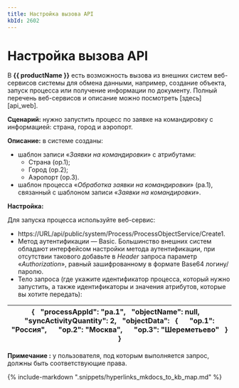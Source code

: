 ```yaml
---
title: Настройка вызова API
kbId: 2602
---
```


# Настройка вызова API

В **{{ productName }}** есть возможность вызова из внешних систем веб-сервисов системы для обмена данными, например, создание объекта, запуск процесса или получение информации по документу. Полный перечень веб-сервисов и описание можно посмотреть [здесь][api_web].

**Сценарий:** нужно запустить процесс по заявке на командировку с информацией: страна, город и аэропорт.

**Описание:** в системе созданы:

- шаблон записи «*Заявки на командировки*» с атрибутами:
    - Страна (op.1);
    - Город (op.2);
    - Аэропорт (op.3).
- шаблон процесса «*Обработка заявки на командировки*» (pa.1), связанный с шаблоном записи «*Заявки на командировки*».

**Настройка:**

Для запуска процесса используйте веб-сервис:

- https://URL/api/public/system/Process/ProcessObjectService/Create1.
- Метод аутентификации — Basic. Большинство внешних систем обладают интерфейсом настройки метода аутентификации, при отсутствии такового добавьте в *Header* запроса параметр «*Authorization*», равный зашифрованному в формате Base64 логину/паролю.
- Тело запроса (где укажите идентификатор процесса, который нужно запустить, а также идентификаторы и значения атрибутов, которые вы хотите передать):

| {   "processAppId": "pa.1",   "objectName": null,     "syncActivityQuantity": 2,   "objectData":   {      "op.1": "Россия",      "op.2": "Москва",      "op.3": "Шереметьево"   } } |
| --- |

**Примечание :** у пользователя, под которым выполняется запрос, должны быть соответствующие права.

{% include-markdown ".snippets/hyperlinks_mkdocs_to_kb_map.md" %}
